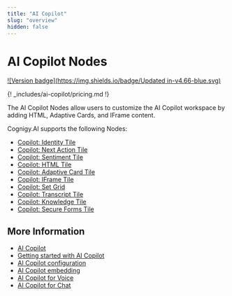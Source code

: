 ```yaml
---
title: "AI Copilot"
slug: "overview"
hidden: false
---
```


# AI Copilot Nodes

[![Version badge](https://img.shields.io/badge/Updated in-v4.66-blue.svg)](../../../release-notes/4.66.md)

{! _includes/ai-copilot/pricing.md !}

The AI Copilot Nodes allow users to customize the AI Copilot workspace by adding HTML, Adaptive Cards, and IFrame content.

Cognigy.AI supports the following Nodes:

- [Copilot: Identity Tile](identity-tile.md)
- [Copilot: Next Action Tile](next-action-tile.md)
- [Copilot: Sentiment Tile](sentiment-tile.md)
- [Copilot: HTML Tile](set-html-tile.md)
- [Copilot: Adaptive Card Tile](set-adaptive-card-tile.md)
- [Copilot: IFrame Tile](set-iframe-tile.md)
- [Copilot: Set Grid](set-grid.md)
- [Copilot: Transcript Tile](transcript-tile.md)
- [Copilot: Knowledge Tile](knowledge-tile.md)
- [Copilot: Secure Forms Tile](secure-forms-tile.md)

## More Information

- [AI Copilot](../../../ai-copilot/overview.md)
- [Getting started with AI Copilot](../../../ai-copilot/getting-started.md)
- [AI Copilot configuration](../../../ai-copilot/configuration.md)
- [AI Copilot embedding](../../../ai-copilot/embedding.md)
- [AI Copilot for Voice](../../../ai-copilot/voice/voice-overview.md)
- [AI Copilot for Chat](../../../ai-copilot/chat.md)